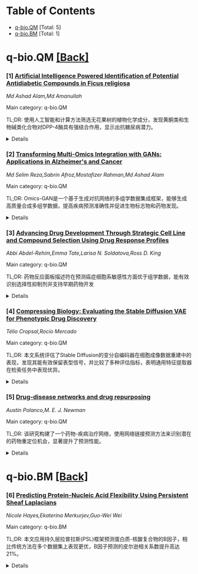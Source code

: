 <div id=toc></div>

# Table of Contents

- [q-bio.QM](#q-bio.QM) [Total: 5]
- [q-bio.BM](#q-bio.BM) [Total: 1]


<div id='q-bio.QM'></div>

# q-bio.QM [[Back]](#toc)

### [1] [Artificial Intelligence Powered Identification of Potential Antidiabetic Compounds in Ficus religiosa](https://arxiv.org/abs/2510.19867)
*Md Ashad Alam,Md Amanullah*

Main category: q-bio.QM

TL;DR: 使用人工智能和计算方法筛选无花果树的植物化学成分，发现黄酮类和生物碱类化合物对DPP-4酶具有强结合作用，显示出抗糖尿病潜力。


<details>
  <summary>Details</summary>
Motivation: 糖尿病是一种慢性代谢疾病，需要新的治疗创新。无花果树作为传统药用植物，其生物活性植物化学成分具有潜在抗糖尿病特性。

Method: 采用生态系统计算方法，结合机器学习、分子对接技术和ADMET预测系统，评估植物化学成分对DPP-4酶的功效。使用DeepBindGCN和AutoDock软件通过深度学习技术研究结合相互作用。

Result: 黄酮类和生物碱类植物化学成分显示出强结合相互作用和有利的药理作用。AI加速了筛选过程并提高了准确率。

Conclusion: AI方法在研究植物基抗糖尿病药物方面显示出有效性，为未来天然产物治疗糖尿病的实验验证提供了科学基础。

Abstract: Diabetes mellitus is a chronic metabolic disorder that necessitates novel
therapeutic innovations due to its gradual progression and the onset of various
metabolic complications. Research indicates that Ficus religiosa is a
conventional medicinal plant that generates bioactive phytochemicals with
potential antidiabetic properties. The investigation employs ecosystem-based
computational approaches utilizing artificial intelligence to investigate and
evaluate compounds derived from Ficus religiosa that exhibit antidiabetic
properties. A comprehensive computational procedure incorporated machine
learning methodologies, molecular docking techniques, and ADMET prediction
systems to assess phytochemical efficacy against the significant antidiabetic
enzyme dipeptidyl peptidase-4 (DPP-4). DeepBindGCN and the AutoDock software
facilitated the investigation of binding interactions via deep learning
technology. Flavonoids and alkaloids have emerged as attractive phytochemicals
due to their strong binding interactions and advantageous pharmacological
effects, as indicated by the study. The introduction of AI accelerated
screening procedures and enhanced accuracy rates, demonstrating its efficacy in
researching plant-based antidiabetic agents. The scientific foundation now
facilitates future experimental validation of natural product therapies
tailored for diabetic management.

</details>


### [2] [Transforming Multi-Omics Integration with GANs: Applications in Alzheimer's and Cancer](https://arxiv.org/abs/2510.19870)
*Md Selim Reza,Sabrin Afroz,Mostafizer Rahman,Md Ashad Alam*

Main category: q-bio.QM

TL;DR: Omics-GAN是一个基于生成对抗网络的多组学数据集成框架，能够生成高质量合成多组学数据，提高疾病预测准确性并促进生物标志物和药物发现。


<details>
  <summary>Details</summary>
Motivation: 多组学数据集成对于理解复杂疾病至关重要，但样本量有限、噪声和异质性等问题降低了预测能力，需要开发能够生成高质量合成数据的方法。

Method: 使用生成对抗网络(GAN)框架生成合成多组学数据，在ROSMAP阿尔茨海默病队列和TCGA结肠癌、肝癌数据集上评估，采用支持向量机分类器和5折交叉验证。

Result: 合成数据显著提高了疾病预测准确性：mRNA在AD中AUC从0.72提升至0.74，肝癌中从0.68到0.72；miRNA在结肠癌中从0.59到0.69；甲基化数据在肝癌中从0.64到0.71。

Conclusion: Omics-GAN能够增强疾病预测能力，保持生物学保真度，加速生物标志物和药物发现，为精准医学提供可扩展策略。

Abstract: Multi-omics data integration is crucial for understanding complex diseases,
yet limited sample sizes, noise, and heterogeneity often reduce predictive
power. To address these challenges, we introduce Omics-GAN, a Generative
Adversarial Network (GAN)-based framework designed to generate high-quality
synthetic multi-omics profiles while preserving biological relationships. We
evaluated Omics-GAN on three omics types (mRNA, miRNA, and DNA methylation)
using the ROSMAP cohort for Alzheimer's disease (AD) and TCGA datasets for
colon and liver cancer. A support vector machine (SVM) classifier with repeated
5-fold cross-validation demonstrated that synthetic datasets consistently
improved prediction accuracy compared to original omics profiles. The AUC of
SVM for mRNA improved from 0.72 to 0.74 in AD, and from 0.68 to 0.72 in liver
cancer. Synthetic miRNA enhanced classification in colon cancer from 0.59 to
0.69, while synthetic methylation data improved performance in liver cancer
from 0.64 to 0.71. Boxplot analyses confirmed that synthetic data preserved
statistical distributions while reducing noise and outliers. Feature selection
identified significant genes overlapping with original datasets and revealed
additional candidates validated by GO and KEGG enrichment analyses. Finally,
molecular docking highlighted potential drug repurposing candidates, including
Nilotinib for AD, Atovaquone for liver cancer, and Tecovirimat for colon
cancer. Omics-GAN enhances disease prediction, preserves biological fidelity,
and accelerates biomarker and drug discovery, offering a scalable strategy for
precision medicine applications.

</details>


### [3] [Advancing Drug Development Through Strategic Cell Line and Compound Selection Using Drug Response Profiles](https://arxiv.org/abs/2510.19874)
*Abbi Abdel-Rehim,Emma Tate,Larisa N. Soldatova,Ross D. King*

Main category: q-bio.QM

TL;DR: 药物反应面板描述符在预测癌症细胞系敏感性方面优于组学数据，能有效识别选择性抑制剂并支持早期药物开发


<details>
  <summary>Details</summary>
Motivation: 早期识别敏感癌症细胞系对于加速生物标志物发现和阐明药物作用机制至关重要，小规模药物筛选比广泛的组学分析更高效且成本更低

Method: 使用梯度提升树模型比较药物反应面板描述符与组学特征在GDSC和CCLE药物反应数据集中的预测能力，并应用可解释性方法分析

Result: 药物反应面板描述符在关键性能指标上持续优于组学数据，确认了已知的MAPK抑制剂敏感性特征，并识别出MEK1/2和BTK/MNK抑制剂的新潜在生物标志物

Conclusion: 该方法支持早期药物开发，促进合理的细胞系选择和化合物优先排序，实现更高效的生物标志物识别和候选评估

Abstract: Early identification of sensitive cancer cell lines is essential for
accelerating biomarker discovery and elucidating drug mechanism of action.
Given the efficiency and low cost of small-scale drug screens relative to
extensive omics profiling, we compared drug-response panel (DRP) descriptors
against omics features for predictive capacity using gradient boosting tree
models across the GDSC and CCLE drug response datasets. DRP descriptors
consistently outperformed omics data across key performance metrics, with
variable performance across different drugs. Using complementary explainability
approaches, we confirmed known MAPK-inhibitor sensitivity signatures, and
identified novel potential biomarker candidates for MEK1/2 and BTK/MNK
inhibitors. Lastly, to demonstrate the utility of this approach in
distinguishing phenotypes, we applied our models to the breast cancer line MCF7
versus the non-tumorigenic MCF10A, and successfully identified compounds that
selectively inhibit MCF7 while sparing the non-tumorigenic MCF10A. This
methodology, developed using focused drug and cell line panels, supports
early-stage drug development by facilitating rational cell line selection and
compound prioritisation, enabling more efficient biomarker identification and
candidate assessment.

</details>


### [4] [Compressing Biology: Evaluating the Stable Diffusion VAE for Phenotypic Drug Discovery](https://arxiv.org/abs/2510.19887)
*Télio Cropsal,Rocío Mercado*

Main category: q-bio.QM

TL;DR: 本文系统评估了Stable Diffusion的变分自编码器在细胞成像数据重建中的表现，发现其能有效保留表型信号，并比较了多种评估指标，表明通用特征提取器在检索任务中表现优异。


<details>
  <summary>Details</summary>
Motivation: 高通量表型筛选产生的大规模显微图像数据对生成模型提出了挑战，虽然通用模型在显微数据分析中日益流行，但其在该领域的适用性尚未得到定量验证。

Method: 使用Stable Diffusion的变分自编码器重建细胞成像图像，在包含多种分子扰动和细胞类型的大数据集上评估性能，并比较像素级、嵌入式、潜在空间和基于检索的指标。

Result: SD-VAE重建能最小化损失地保留表型信号；通用特征提取器如InceptionV3在检索任务中表现优于或等同于专用模型。

Conclusion: 研究为评估显微数据生成模型提供了实用指南，支持在表型药物发现中使用现成模型。

Abstract: High-throughput phenotypic screens generate vast microscopy image datasets
that push the limits of generative models due to their large dimensionality.
Despite the growing popularity of general-purpose models trained on natural
images for microscopy data analysis, their suitability in this domain has not
been quantitatively demonstrated. We present the first systematic evaluation of
Stable Diffusion's variational autoencoder (SD-VAE) for reconstructing Cell
Painting images, assessing performance across a large dataset with diverse
molecular perturbations and cell types. We find that SD-VAE reconstructions
preserve phenotypic signals with minimal loss, supporting its use in microscopy
workflows. To benchmark reconstruction quality, we compare pixel-level,
embedding-based, latent-space, and retrieval-based metrics for a biologically
informed evaluation. We show that general-purpose feature extractors like
InceptionV3 match or surpass publicly available bespoke models in retrieval
tasks, simplifying future pipelines. Our findings offer practical guidelines
for evaluating generative models on microscopy data and support the use of
off-the-shelf models in phenotypic drug discovery.

</details>


### [5] [Drug-disease networks and drug repurposing](https://arxiv.org/abs/2510.19948)
*Austin Polanco,M. E. J. Newman*

Main category: q-bio.QM

TL;DR: 该研究构建了一个药物-疾病治疗网络，使用网络链接预测方法来识别潜在的药物重定位机会，显著提升了预测性能。


<details>
  <summary>Details</summary>
Motivation: 药物重定位比从头开发新药更经济高效，但需要从数百万种可能的药物-疾病组合中筛选出少数可行的方案，因此需要有效的计算方法来缩小搜索空间。

Method: 结合现有文本和机器可读数据库、自然语言处理工具和人工整理，构建药物-疾病治疗网络，然后使用基于网络链接预测的方法（特别是图嵌入和网络模型拟合）进行分析。

Result: 多种方法特别是基于图嵌入和网络模型拟合的方法表现出优异的预测性能，ROC曲线下面积超过0.95，平均精度比随机预测高出近千倍。

Conclusion: 网络链接预测方法在药物重定位预测中非常有效，能够显著提升预测准确性，为药物重定位研究提供了强有力的计算工具。

Abstract: Repurposing existing drugs to treat new diseases is a cost-effective
alternative to de novo drug development, but there are millions of potential
drug-disease combinations to be considered with only a small fraction being
viable. In silico predictions of drug-disease associations can be invaluable
for reducing the size of the search space. In this work we present a novel
network of drugs and the diseases they treat, compiled using a combination of
existing textual and machine-readable databases, natural-language processing
tools, and hand curation, and analyze it using network-based link prediction
methods to identify potential drug-disease combinations. We measure the
efficacy of these methods using cross-validation tests and find that several
methods, particularly those based on graph embedding and network model fitting,
achieve impressive prediction performance, significantly better than previous
approaches, with area under the ROC curve above 0.95 and average precision
almost a thousand times better than chance.

</details>


<div id='q-bio.BM'></div>

# q-bio.BM [[Back]](#toc)

### [6] [Predicting Protein-Nucleic Acid Flexibility Using Persistent Sheaf Laplacians](https://arxiv.org/abs/2510.20788)
*Nicole Hayes,Ekaterina Merkurjev,Guo-Wei Wei*

Main category: q-bio.BM

TL;DR: 本文应用持久层拉普拉斯(PSL)框架预测蛋白质-核酸复合物的B因子，相比传统方法在多个数据集上表现更优，B因子预测的皮尔逊相关系数提升高达21%。


<details>
  <summary>Details</summary>
Motivation: 理解蛋白质-核酸复合物的灵活性对其结构、动力学和功能研究至关重要。传统模型如高斯网络模型(GNM)和弹性网络模型(ENM)在捕捉多尺度相互作用方面存在不足，特别是在大型或复杂生物分子系统中。

Method: 采用持久层拉普拉斯(PSL)框架，该框架整合了多尺度分析、代数拓扑、组合拉普拉斯和层理论进行数据表示。PSL通过其谐波谱揭示拓扑不变量，通过非谐波谱捕捉数据的同伦形状演化，其定位特性实现了准确的B因子预测。

Result: 在三个不同数据集(包括蛋白质-RNA和纯核酸结构)上的基准测试表明，PSL始终优于现有模型如GNM和多尺度FRI(mFRI)，在B因子预测的皮尔逊相关系数上实现了高达21%的提升。

Conclusion: 这些结果突显了PSL在建模复杂生物分子相互作用方面的稳健性和适应性，并表明其在更广泛应用(如突变影响分析和药物设计)中具有潜在效用。

Abstract: Understanding the flexibility of protein-nucleic acid complexes, often
characterized by atomic B-factors, is essential for elucidating their
structure, dynamics, and functions, such as reactivity and allosteric pathways.
Traditional models such as Gaussian Network Models (GNM) and Elastic Network
Models (ENM) often fall short in capturing multiscale interactions, especially
in large or complex biomolecular systems. In this work, we apply the Persistent
Sheaf Laplacian (PSL) framework for the B-factor prediction of protein-nucleic
acid complexes. The PSL model integrates multiscale analysis, algebraic
topology, combinatoric Laplacians, and sheaf theory for data representation. It
reveals topological invariants in its harmonic spectra and captures the
homotopic shape evolution of data with its non-harmonic spectra. Its
localization enables accurate B-factor predictions. We benchmark our method on
three diverse datasets, including protein-RNA and nucleic-acid-only structures,
and demonstrate that PSL consistently outperforms existing models such as GNM
and multiscale FRI (mFRI), achieving up to a 21% improvement in Pearson
correlation coefficient for B-factor prediction. These results highlight the
robustness and adaptability of PSL in modeling complex biomolecular
interactions and suggest its potential utility in broader applications such as
mutation impact analysis and drug design.

</details>
